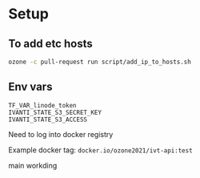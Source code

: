 # Setup

## To add etc hosts

```bash
ozone -c pull-request run script/add_ip_to_hosts.sh
```

## Env vars

```dotenv
TF_VAR_linode_token
IVANTI_STATE_S3_SECRET_KEY
IVANTI_STATE_S3_ACCESS
```

Need to log into docker registry

Example docker tag: `docker.io/ozone2021/ivt-api:test`

main workding